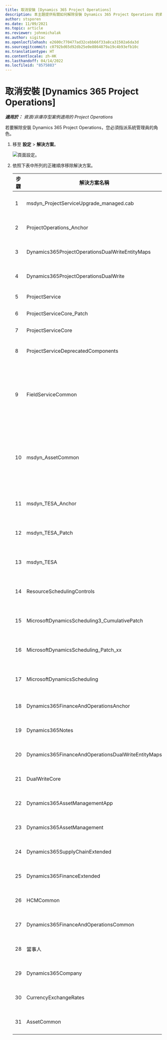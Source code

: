 ```yaml
---
title: 取消安裝 [Dynamics 365 Project Operations]
description: 本主題提供有關如何解除安裝 Dynamics 365 Project Operations 的資訊。
author: stsporen
ms.date: 11/09/2021
ms.topic: article
ms.reviewer: johnmichalak
ms.author: sigitac
ms.openlocfilehash: e2600c770477ad32cebb66f33a8ca31502a6da3d
ms.sourcegitcommit: c0792bd65d92db25e0e8864879a19c4b93efb10c
ms.translationtype: HT
ms.contentlocale: zh-HK
ms.lasthandoff: 04/14/2022
ms.locfileid: "8575883"
---
```

# <a name="uninstall-dynamics-365-project-operations"></a>取消安裝 [Dynamics 365 Project Operations] 

_**適用於：** 資源/非庫存型案例適用的 Project Operations_

若要解除安裝 Dynamics 365 Project Operations，您必須指派系統管理員的角色。

1. 移至 **設定** > **解決方案**。

    ![頁面設定。](./media/uninstall-proj-ops-solutions.png)
  
2. 依照下表中所列的正確順序移除解決方案。 

    | 步驟 | 解決方案名稱                                    | 附註                                                                                         |
    |------|----------------------------------------------------|----------------------------------------------------------------------------------------------|
    | 1 | msdyn_ProjectServiceUpgrade_managed.cab            | 如果找不到，請略過此解決方案。                                                            |
    | 2 | ProjectOperations_Anchor                           | 如果找不到，請略過此解決方案。                                                            |
    | 3 | Dynamics365ProjectOperationsDualWriteEntityMaps    | 如果找不到，請略過此解決方案。                                                            |
    | 4 | Dynamics365ProjectOperationsDualWrite              | 如果找不到，請略過此解決方案。                                                            |
    | 5 | ProjectService                                     | 沒有其他附註。                                                                         |
    | 6 | ProjectServiceCore_Patch                           | 沒有其他附註。                                                                         |
    | 7 | ProjectServiceCore                                 | 沒有其他附註。                                                                         |
    | 8 | ProjectServiceDeprecatedComponents                 | 如果找不到，請略過此解決方案。                                                            |
    | 9 | FieldServiceCommon                                 | 使用 Dynamics 365 Finance 或 Dynamics 365 Supply Chain Management 進行雙動寫入時需要。   |
    | 10 | msdyn_AssetCommon                                  | 使用 Dynamics 365 Finance 或 Dynamics 365 Supply Chain Management 進行雙動寫入時需要。   |
    | 11 | msdyn_TESA_Anchor                                  | Dynamics 365 Field Service 需要。                                                     |
    | 12 | msdyn_TESA_Patch                                   | Dynamics 365 Field Service 需要。                                                     |
    | 13 | msdyn_TESA                                         | Dynamics 365 Field Service 需要。                                                     |
    | 14 | ResourceSchedulingControls                         | Dynamics 365 Field Service 需要。                                                     |
    | 15 | MicrosoftDynamicsScheduling3_CumulativePatch       | Dynamics 365 Field Service 需要。                                                     |
    | 16 | MicrosoftDynamicsScheduling_Patch_xx               | Dynamics 365 Field Service 需要。                                                     |
    | 17 | MicrosoftDynamicsScheduling                        | Dynamics 365 Field Service 需要。                                                     |
    | 18 | Dynamics365FinanceAndOperationsAnchor              | 如果找不到，請略過此解決方案。                                                            |
    | 19 | Dynamics365Notes                                   | 如果找不到，請略過此解決方案。                                                            |
    | 20 | Dynamics365FinanceAndOperationsDualWriteEntityMaps | 如果找不到，請略過此解決方案。                                                            |
    | 21 | DualWriteCore                                      | 如果找不到，請略過此解決方案。                                                            |
    | 22 | Dynamics365AssetManagementApp                      | 如果找不到，請略過此解決方案。                                                            |
    | 23 | Dynamics365AssetManagement                         | 如果找不到，請略過此解決方案。                                                            |
    | 24 | Dynamics365SupplyChainExtended                     | 如果找不到，請略過此解決方案。                                                            |
    | 25 | Dynamics365FinanceExtended                         | 如果找不到，請略過此解決方案。                                                            |
    | 26 | HCMCommon                                          | 如果找不到，請略過此解決方案。                                                            |
    | 27 | Dynamics365FinanceAndOperationsCommon              | 如果找不到，請略過此解決方案。                                                            |
    | 28 | 當事人                                              | 如果找不到，請略過此解決方案。                                                            |
    | 29 | Dynamics365Company                                 | 如果找不到，請略過此解決方案。                                                            |
    | 30 | CurrencyExchangeRates                              | 如果找不到，請略過此解決方案。                                                            |
    | 31 | AssetCommon                                        | 如果找不到，請略過此解決方案。                                                            |
